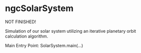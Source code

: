 # ngcSolarSystem

NOT FINISHED!

Simulation of our solar system utilizing an iterative planetary orbit calculation algorithm.

Main Entry Point: SolarSystem.main(...)
